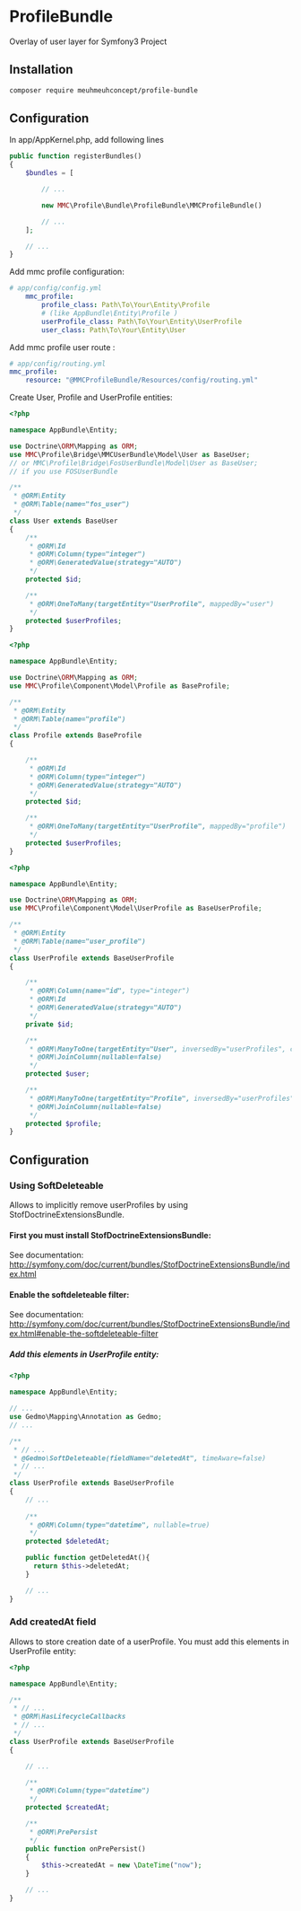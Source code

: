 # ProfileBundle
Overlay of user layer for Symfony3 Project

## Installation
```bash
composer require meuhmeuhconcept/profile-bundle
```

## Configuration
In app/AppKernel.php, add following lines
```php
public function registerBundles()
{
    $bundles = [

        // ...

        new MMC\Profile\Bundle\ProfileBundle\MMCProfileBundle()

        // ...
    ];

    // ...
}
```

Add mmc profile configuration:
```yaml
# app/config/config.yml
    mmc_profile:
        profile_class: Path\To\Your\Entity\Profile
        # (like AppBundle\Entity\Profile )
        userProfile_class: Path\To\Your\Entity\UserProfile
        user_class: Path\To\Your\Entity\User
```

Add mmc profile user route :
```yaml
# app/config/routing.yml
mmc_profile:
    resource: "@MMCProfileBundle/Resources/config/routing.yml"
```

Create User, Profile and UserProfile entities:
```php
<?php

namespace AppBundle\Entity;

use Doctrine\ORM\Mapping as ORM;
use MMC\Profile\Bridge\MMCUserBundle\Model\User as BaseUser;
// or MMC\Profile\Bridge\FosUserBundle\Model\User as BaseUser;
// if you use FOSUserBundle

/**
 * @ORM\Entity
 * @ORM\Table(name="fos_user")
 */
class User extends BaseUser
{
    /**
     * @ORM\Id
     * @ORM\Column(type="integer")
     * @ORM\GeneratedValue(strategy="AUTO")
     */
    protected $id;

    /**
     * @ORM\OneToMany(targetEntity="UserProfile", mappedBy="user")
     */
    protected $userProfiles;
}
```

```php
<?php

namespace AppBundle\Entity;

use Doctrine\ORM\Mapping as ORM;
use MMC\Profile\Component\Model\Profile as BaseProfile;

/**
 * @ORM\Entity
 * @ORM\Table(name="profile")
 */
class Profile extends BaseProfile
{

    /**
     * @ORM\Id
     * @ORM\Column(type="integer")
     * @ORM\GeneratedValue(strategy="AUTO")
     */
    protected $id;

    /**
     * @ORM\OneToMany(targetEntity="UserProfile", mappedBy="profile")
     */
    protected $userProfiles;
}
```

```php
<?php

namespace AppBundle\Entity;

use Doctrine\ORM\Mapping as ORM;
use MMC\Profile\Component\Model\UserProfile as BaseUserProfile;

/**
 * @ORM\Entity
 * @ORM\Table(name="user_profile")
 */
class UserProfile extends BaseUserProfile
{

    /**
     * @ORM\Column(name="id", type="integer")
     * @ORM\Id
     * @ORM\GeneratedValue(strategy="AUTO")
     */
    private $id;

    /**
     * @ORM\ManyToOne(targetEntity="User", inversedBy="userProfiles", cascade={"persist"})
     * @ORM\JoinColumn(nullable=false)
     */
    protected $user;

    /**
     * @ORM\ManyToOne(targetEntity="Profile", inversedBy="userProfiles", cascade={"persist"})
     * @ORM\JoinColumn(nullable=false)
     */
    protected $profile;
}
```

## Configuration

### Using SoftDeleteable

Allows to implicitly remove userProfiles by using StofDoctrineExtensionsBundle.

#### First you must install StofDoctrineExtensionsBundle:

See documentation: http://symfony.com/doc/current/bundles/StofDoctrineExtensionsBundle/index.html

#### Enable the softdeleteable filter:
See documentation: http://symfony.com/doc/current/bundles/StofDoctrineExtensionsBundle/index.html#enable-the-softdeleteable-filter

##### Add this elements in UserProfile entity:

```php
<?php

namespace AppBundle\Entity;

// ...
use Gedmo\Mapping\Annotation as Gedmo;
// ...

/**
 * // ...
 * @Gedmo\SoftDeleteable(fieldName="deletedAt", timeAware=false)
 * // ...
 */
class UserProfile extends BaseUserProfile
{
    // ...
    
    /**
     * @ORM\Column(type="datetime", nullable=true)
     */
    protected $deletedAt;

    public function getDeletedAt(){
      return $this->deletedAt;
    }

    // ...
}
```

### Add createdAt field

Allows to store creation date of a userProfile.
You must add this elements in UserProfile entity:

```php
<?php

namespace AppBundle\Entity;

/**
 * // ...
 * @ORM\HasLifecycleCallbacks
 * // ...
 */
class UserProfile extends BaseUserProfile
{

    // ...

    /**
     * @ORM\Column(type="datetime")
     */
    protected $createdAt;

    /**
     * @ORM\PrePersist
     */
    public function onPrePersist()
    {
        $this->createdAt = new \DateTime("now");
    }

    // ...
}
```
